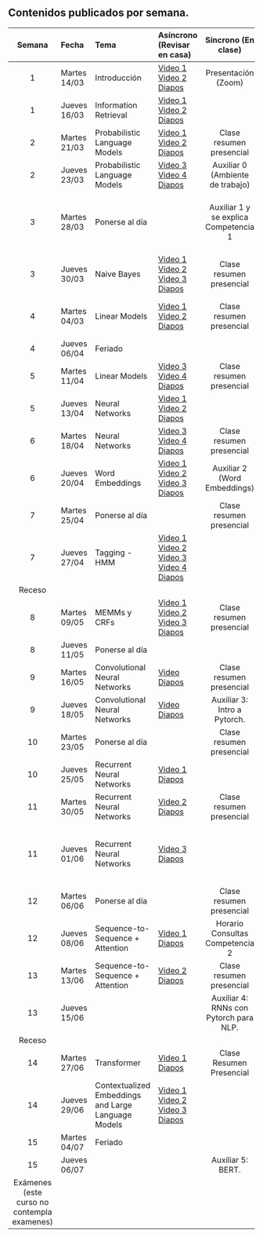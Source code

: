 ## Contenidos publicados por semana.

Semana | Fecha | Tema | Asíncrono (Revisar en casa) | Síncrono (En clase) | Evaluación 
:------------: | :------------- | :------------- | :------------- | :-------------: | :-------------: 
1 | Martes 14/03 | Introducción | [Video 1](https://www.youtube.com/watch?v=HEKTNOttGvU)  [Video 2](https://www.youtube.com/watch?v=P8cwnI-f-Kg) [Diapos](https://github.com/dccuchile/CC6205/blob/master/slides/NLP-introduction.pdf) |Presentación (Zoom)|
1 | Jueves 16/03 | Information Retrieval | [Video 1](https://www.youtube.com/watch?v=FXIVClF370w&list=PLppKo85eGXiXIh54H_qz48yHPHeNVJqBi&index=3) [Video 2](https://www.youtube.com/watch?v=f8nG1EMmPZk&list=PLppKo85eGXiXIh54H_qz48yHPHeNVJqBi&index=3) [Diapos](https://github.com/dccuchile/CC6205/blob/master/slides/NLP-IR.pdf) |                                        |
2 | Martes 21/03 | Probabilistic Language Models | [Video 1](https://www.youtube.com/watch?v=9E2jJ6kcb4Y&list=PLppKo85eGXiXIh54H_qz48yHPHeNVJqBi&index=3) [Video 2](https://www.youtube.com/watch?v=ZWqbEQXLra0&list=PLppKo85eGXiXIh54H_qz48yHPHeNVJqBi&index=5) [Diapos](slides/NLP-PLM.pdf) | Clase resumen presencial |  Tarea 1 (Vector Space Model)
2 | Jueves 23/03 | Probabilistic Language Models | [Video 3](https://www.youtube.com/watch?v=tsumFqwFlaA&list=PLppKo85eGXiXIh54H_qz48yHPHeNVJqBi&index=6) [Video 4](https://www.youtube.com/watch?v=s3TWdv4sqkg&list=PLppKo85eGXiXIh54H_qz48yHPHeNVJqBi&index=6) [Diapos](slides/NLP-PLM.pdf) | Auxiliar 0 (Ambiente de trabajo) |
3 | Martes 28/03 | Ponerse al día | |Auxiliar 1 y  se explica  Competencia 1 | Se publica Competencia 1 (Competencia Emotion Detection)
3 | Jueves 30/03 | Naive Bayes | [Video 1](https://www.youtube.com/watch?v=kG9BK9Oy1hU) [Video 2](https://www.youtube.com/watch?v=Iqte5kKHvzE) [Video 3](https://www.youtube.com/watch?v=TSJg0_X3Abk) [Diapos](slides/NLP-NB.pdf) | Clase resumen presencial |
4 | Martes 04/03 | Linear Models | [Video 1](https://www.youtube.com/watch?v=zhBxDsNLZEA) [Video 2](https://www.youtube.com/watch?v=Fooua_uaWSE) [Diapos](https://github.com/dccuchile/CC6205/blob/master/slides/NLP-linear.pdf) | Clase resumen presencial | Tarea 2 (Language Models y Naive Bayes)
4 | Jueves 06/04 | Feriado | |  |
5 | Martes 11/04 | Linear Models | [Video 3](https://www.youtube.com/watch?v=DqbzhdQa1eQ) [Video 4](https://www.youtube.com/watch?v=1nfWWXqfAzA) [Diapos](https://github.com/dccuchile/CC6205/blob/master/slides/NLP-linear.pdf) | Clase resumen presencial |
5 | Jueves 13/04 | Neural Networks | [Video 1](https://www.youtube.com/watch?v=oHZHA8h2xN0) [Video 2](https://www.youtube.com/watch?v=2lXank0W6G4) [Diapos](https://github.com/dccuchile/CC6205/blob/master/slides/NLP-neural.pdf) |  |
6 | Martes 18/04 | Neural Networks | [Video 3](https://www.youtube.com/watch?v=BUDIi9qItzY) [Video 4](https://www.youtube.com/watch?v=KKN2Ipy-vGk) [Diapos](https://github.com/dccuchile/CC6205/blob/master/slides/NLP-neural.pdf) | Clase resumen presencial |
6 | Jueves 20/04 | Word Embeddings | [Video 1](https://www.youtube.com/watch?v=wtwUsJMC9CA) [Video 2](https://www.youtube.com/watch?v=XDxzQ7JU95U) [Video 3](https://www.youtube.com/watch?v=Ikyc3DRVodk) [Diapos](https://github.com/dccuchile/CC6205/blob/master/slides/NLP-wordvectors.pdf) | Auxiliar 2 (Word Embeddings) |
7 | Martes 25/04 | Ponerse al día | |        Clase resumen presencial        | Tarea 3 (Word Embeddings)
7 | Jueves 27/04 | Tagging - HMM | [Video 1](https://www.youtube.com/watch?v=-ngfOZz8yK0) [Video 2](https://www.youtube.com/watch?v=Tjgb-yQOg54) [Video 3](https://www.youtube.com/watch?v=aaa5Qoi8Vco) [Video 4](https://www.youtube.com/watch?v=4pKWIDkF_6Y) [Diapos](http://www.cs.columbia.edu/~mcollins/cs4705-spring2019/slides/tagging.pdf) |  |
Receso |  | |  |  |
8 | Martes 09/05 | MEMMs y CRFs | [Video 1](https://www.youtube.com/watch?v=qlI-4lSUDkg) [Video 2](https://www.youtube.com/watch?v=PLoLKQwkONw) [Video 3](https://www.youtube.com/watch?v=ZpUwDy6o28Y) [Diapos](https://github.com/dccuchile/CC6205/blob/master/slides/NLP-CRF.pdf) | Clase resumen presencial |
8 | Jueves 11/05 | Ponerse al día | |  |
9 | Martes 16/05 | Convolutional Neural Networks | [Video](https://www.youtube.com/watch?v=lLZW5Fn40r8) [Diapos](https://github.com/dccuchile/CC6205/blob/master/slides/NLP-CNN.pdf) | Clase resumen presencial |
9 | Jueves 18/05 | Convolutional Neural Networks                 | [Video](https://www.youtube.com/watch?v=lLZW5Fn40r8) [Diapos](https://github.com/dccuchile/CC6205/blob/master/slides/NLP-CNN.pdf) |  Auxiliar 3: Intro a Pytorch.|
10 | Martes 23/05 | Ponerse al día |  | Clase resumen presencial |
10 | Jueves 25/05 | Recurrent Neural Networks                     | [Video 1](https://www.youtube.com/watch?v=BmhjUkzz3nk) [Diapos](https://github.com/dccuchile/CC6205/blob/master/slides/NLP-RNN.pdf) |   |
11 | Martes 30/05 | Recurrent Neural Networks                     | [Video 2](https://www.youtube.com/watch?v=z43YFR1iIvk)  [Diapos](https://github.com/dccuchile/CC6205/blob/master/slides/NLP-RNN.pdf) | Clase resumen presencial |Tarea 4
11 | Jueves 01/06 | Recurrent Neural Networks                     | [Video 3](https://www.youtube.com/watch?v=7L5JxQdwNJk) [Diapos](https://github.com/dccuchile/CC6205/blob/master/slides/NLP-RNN.pdf) |  |Se publica Competencia 2 (Competencia Sequence Labeling)
12 | Martes 06/06 | Ponerse al día |  | Clase resumen presencial |
12 | Jueves 08/06 | Sequence-to-Sequence + Attention | [Video 1](https://www.youtube.com/watch?v=OpKxRjISqmM&list=PLppKo85eGXiXIh54H_qz48yHPHeNVJqBi&index=35)  [Diapos](https://github.com/dccuchile/CC6205/blob/master/slides/NLP-seq2seq.pdf) | Horario Consultas Competencia 2 |
13 | Martes 13/06 | Sequence-to-Sequence + Attention | [Video 2](https://www.youtube.com/watch?v=WQ7ihm5voB0) [Diapos](https://github.com/dccuchile/CC6205/blob/master/slides/NLP-seq2seq.pdf) | Clase resumen presencial |
13 | Jueves 15/06 |  | |  Auxiliar 4: RNNs con Pytorch para NLP. |
Receso |  | |  |  |
14 | Martes 27/06 | Transformer | [Video 1](https://www.youtube.com/watch?v=8RE23Uq8rU0) [Diapos](https://github.com/dccuchile/CC6205/blob/master/slides/NLP-transformer.pdf) | Clase Resumen Presencial |
14 | Jueves 29/06 | Contextualized Embeddings and Large Language Models | [Video 1](https://www.youtube.com/watch?v=sSGbgZpHymI) [Video 2](https://www.youtube.com/watch?v=C-QfzWU6eUE) [Video 3](https://www.youtube.com/watch?v=5j4Mgl3GuVY) [Diapos](https://github.com/dccuchile/CC6205/blob/master/slides/NLP-LLM.pdf) |  |
15 | Martes 04/07 | Feriado | |  |
15 | Jueves 06/07 |  | |  Auxiliar 5: BERT. |
Exámenes (este curso no contempla examenes) | | | | |

